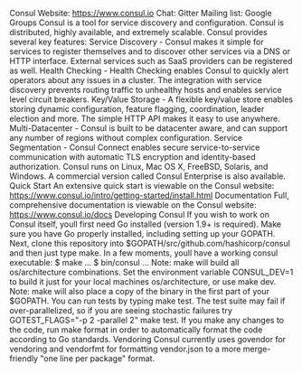 Consul Website: https://www.consul.io Chat: Gitter Mailing list: Google Groups Consul is a tool for service discovery and configuration. Consul is distributed, highly available, and extremely scalable. Consul provides several key features: Service Discovery - Consul makes it simple for services to register themselves and to discover other services via a DNS or HTTP interface. External services such as SaaS providers can be registered as well. Health Checking - Health Checking enables Consul to quickly alert operators about any issues in a cluster. The integration with service discovery prevents routing traffic to unhealthy hosts and enables service level circuit breakers. Key/Value Storage - A flexible key/value store enables storing dynamic configuration, feature flagging, coordination, leader election and more. The simple HTTP API makes it easy to use anywhere. Multi-Datacenter - Consul is built to be datacenter aware, and can support any number of regions without complex configuration. Service Segmentation - Consul Connect enables secure service-to-service communication with automatic TLS encryption and identity-based authorization. Consul runs on Linux, Mac OS X, FreeBSD, Solaris, and Windows. A commercial version called Consul Enterprise is also available. Quick Start An extensive quick start is viewable on the Consul website: https://www.consul.io/intro/getting-started/install.html Documentation Full, comprehensive documentation is viewable on the Consul website: https://www.consul.io/docs Developing Consul If you wish to work on Consul itself, youll first need Go installed (version 1.9+ is required). Make sure you have Go properly installed, including setting up your GOPATH. Next, clone this repository into $GOPATH/src/github.com/hashicorp/consul and then just type make. In a few moments, youll have a working consul executable: $ make ... $ bin/consul ... Note: make will build all os/architecture combinations. Set the environment variable CONSUL_DEV=1 to build it just for your local machines os/architecture, or use make dev. Note: make will also place a copy of the binary in the first part of your $GOPATH. You can run tests by typing make test. The test suite may fail if over-parallelized, so if you are seeing stochastic failures try GOTEST_FLAGS="-p 2 -parallel 2" make test. If you make any changes to the code, run make format in order to automatically format the code according to Go standards. Vendoring Consul currently uses govendor for vendoring and vendorfmt for formatting vendor.json to a more merge-friendly "one line per package" format.